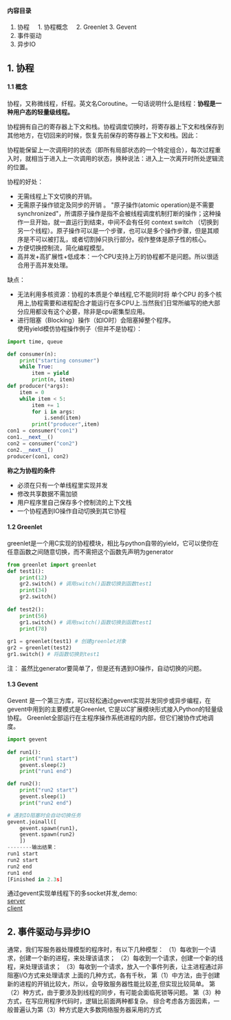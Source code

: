 ####  内容目录  
1. 协程
     1. 协程概念
     2.  Greenlet
     3. Gevent
2. 事件驱动
3. 异步IO


## 1. 协程
#### 1.1 概念 
协程，又称微线程，纤程。英文名Coroutine。一句话说明什么是线程：**协程是一种用户态的轻量级线程。**

协程拥有自己的寄存器上下文和栈。协程调度切换时，将寄存器上下文和栈保存到其他地方，在切回来的时候，恢复先前保存的寄存器上下文和栈。因此：

协程能保留上一次调用时的状态（即所有局部状态的一个特定组合），每次过程重入时，就相当于进入上一次调用的状态，换种说法：进入上一次离开时所处逻辑流的位置。

协程的好处：
- 无需线程上下文切换的开销。
- 无需原子操作锁定及同步的开销 。
"原子操作(atomic operation)是不需要synchronized"，所谓原子操作是指不会被线程调度机制打断的操作；这种操作一旦开始，就一直运行到结束，中间不会有任何 context switch （切换到另一个线程）。原子操作可以是一个步骤，也可以是多个操作步骤，但是其顺序是不可以被打乱，或者切割掉只执行部分。视作整体是原子性的核心。
- 方便切换控制流，简化编程模型。
- 高并发+高扩展性+低成本：一个CPU支持上万的协程都不是问题。所以很适合用于高并发处理。

缺点：
- 无法利用多核资源：协程的本质是个单线程,它不能同时将 单个CPU 的多个核用上,协程需要和进程配合才能运行在多CPU上.当然我们日常所编写的绝大部分应用都没有这个必要，除非是cpu密集型应用。
- 进行阻塞（Blocking）操作（如IO时）会阻塞掉整个程序。  
使用yield模仿协程操作例子（但并不是协程）：  

```python
import time, queue

def consumer(n):
	print("starting consumer")
	while True:
		item = yield
		print(n, item)
def producer(*args):
	item = 0
	while item < 5:
		item += 1
		for i in args:
			i.send(item)
		print("producer",item)
con1 = consumer("con1")
con1.__next__()
con2 = consumer("con2")
con2.__next__()
producer(con1, con2)
```
**称之为协程的条件**
- 必须在只有一个单线程里实现并发
- 修改共享数据不需加锁
- 用户程序里自己保存多个控制流的上下文栈
- 一个协程遇到IO操作自动切换到其它协程

#### 1.2 Greenlet
greenlet是一个用C实现的协程模块，相比与python自带的yield，它可以使你在任意函数之间随意切换，而不需把这个函数先声明为generator
```python
from greenlet import greenlet
def test1():
    print(12)
    gr2.switch() # 调用switch()函数切换到函数test1
    print(34)
    gr2.switch()
 
def test2():
    print(56)
    gr1.switch() # 调用switch()函数切换到函数test1
    print(78)
  
gr1 = greenlet(test1) # 创建greenlet对象
gr2 = greenlet(test2)
gr1.switch() # 将函数切换到test1
```
注： 虽然比generator要简单了，但是还有遇到IO操作，自动切换的问题。
#### 1.3 Gevent 
Gevent 是一个第三方库，可以轻松通过gevent实现并发同步或异步编程，在gevent中用到的主要模式是Greenlet, 它是以C扩展模块形式接入Python的轻量级协程。 Greenlet全部运行在主程序操作系统进程的内部，但它们被协作式地调度。
```python
import gevent
 
def run1():
 	print("run1 start")
 	gevent.sleep(2) 
 	print("run1 end")

def run2():
	print("run2 start")
	gevent.sleep(1)
	print("run2 end")

# 遇到IO阻塞时会自动切换任务
gevent.joinall([
	gevent.spawn(run1),
	gevent.spawn(run2)
	])
--------输出结果：
run1 start
run2 start
run2 end
run1 end
[Finished in 2.3s]
```
通过gevent实现单线程下的多socket并发,demo:     
[server](https://github.com/lunarku/blog/blob/master/python-tmp/code/Gevent-issue/socket/server.py)  
 [client](https://github.com/lunarku/blog/blob/master/python-tmp/code/Gevent-issue/socket/client.py)

## 2. 事件驱动与异步IO
通常，我们写服务器处理模型的程序时，有以下几种模型：
（1）每收到一个请求，创建一个新的进程，来处理该请求；
（2）每收到一个请求，创建一个新的线程，来处理该请求；
（3）每收到一个请求，放入一个事件列表，让主进程通过非阻塞I/O方式来处理请求
上面的几种方式，各有千秋，
第（1）中方法，由于创建新的进程的开销比较大，所以，会导致服务器性能比较差,但实现比较简单。
第（2）种方式，由于要涉及到线程的同步，有可能会面临死锁等问题。
第（3）种方式，在写应用程序代码时，逻辑比前面两种都复杂。
综合考虑各方面因素，一般普遍认为第（3）种方式是大多数网络服务器采用的方式








